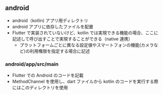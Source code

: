 ## android

- android（kotlin) アプリ用ディレクトリ
- android アプリに依存したファイルを配置
- Flutter で実装されていないけど、kotlin では実現できる機能の場合、ここに記述して呼び出すことで実現することができる（native 連携）
  - プラットフォームごとに異なる設定値やスマートフォンの機能(カメラなど)の利用権限を指定する場合に記述

### android/app/src/main

- Flutter での Android のコードを記載
- MethodChannel を使用し、dart ファイルから kotlin のコードを実行する際にはこのディレクトリを使用
